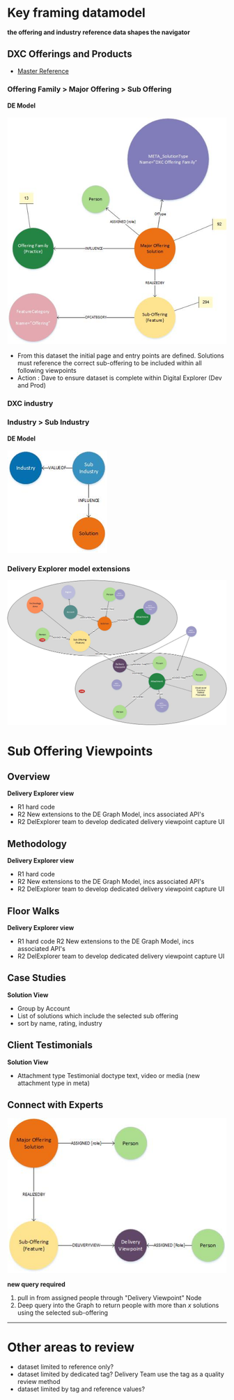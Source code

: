 # Key framing datamodel

**the offering and industry reference data shapes the navigator**

## DXC Offerings and Products

- [Master Reference](https://my.dxc.com/our-company/global-functions/integrated-workforce-management/infrastructure-and-support/knowledge-management/km_taxonomy_classification.html)

### Offering Family > Major Offering > Sub Offering

#### DE Model
![Base Offering Model](images/offeringModel.jpg)
- From this dataset the initial page and entry points are defined.   Solutions must reference the correct sub-offering to be included within all following viewpoints
- Action : Dave to ensure dataset is complete within Digital Explorer (Dev and Prod)

### DXC industry

### Industry > Sub Industry

#### DE Model
![Base Industry Model](images/industryModel.jpg)


### Delivery Explorer model extensions

![Base Industry Model](images/DeliveryExplorerModel.jpg)

# Sub Offering Viewpoints

## Overview
**Delivery Explorer view**
- R1 hard code
- R2 New extensions to the DE Graph Model, incs associated API's
- R2 DelExplorer team to develop dedicated delivery viewpoint capture UI

## Methodology
**Delivery Explorer view**
- R1 hard code
- R2 New extensions to the DE Graph Model, incs associated API's
- R2 DelExplorer team to develop dedicated delivery viewpoint capture UI

## Floor Walks
**Delivery Explorer view**
- R1 hard code
R2 New extensions to the DE Graph Model, incs associated API's
- R2 DelExplorer team to develop dedicated delivery viewpoint capture UI

## Case Studies
**Solution View**
- Group by Account
- List of solutions which include the selected sub offering
- sort by name, rating, industry

## Client Testimonials
**Solution View**
- Attachment type Testimonial doctype text, video or media (new attachment type in meta)



## Connect with Experts
![Base Industry Model](images/DeliveryExperts.jpg)

**new query required**


1. pull in from assigned people through "Delivery Viewpoint" Node
2. Deep query into the Graph to return people with more than _x_ solutions using the selected sub-offering


--- 
# Other areas to review
- dataset limited to reference only?
- dataset limited by dedicated tag?   Delivery Team use the tag as a quality review method
- dataset limited by tag and reference values?
